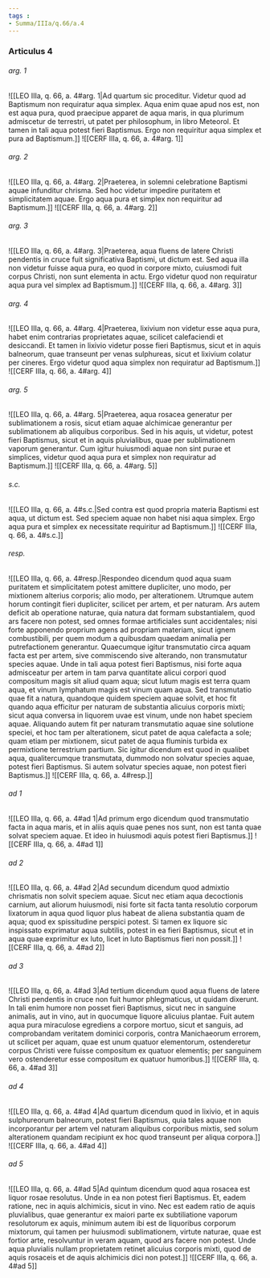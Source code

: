 ```yaml
---
tags : 
- Summa/IIIa/q.66/a.4
---
```


### Articulus 4

###### arg. 1
![[LEO IIIa, q. 66, a. 4#arg. 1|Ad quartum sic proceditur. Videtur quod ad Baptismum non requiratur aqua simplex. Aqua enim quae apud nos est, non est aqua pura, quod praecipue apparet de aqua maris, in qua plurimum admiscetur de terrestri, ut patet per philosophum, in libro Meteorol. Et tamen in tali aqua potest fieri Baptismus. Ergo non requiritur aqua simplex et pura ad Baptismum.]]
![[CERF IIIa, q. 66, a. 4#arg. 1]]

###### arg. 2
![[LEO IIIa, q. 66, a. 4#arg. 2|Praeterea, in solemni celebratione Baptismi aquae infunditur chrisma. Sed hoc videtur impedire puritatem et simplicitatem aquae. Ergo aqua pura et simplex non requiritur ad Baptismum.]]
![[CERF IIIa, q. 66, a. 4#arg. 2]]

###### arg. 3
![[LEO IIIa, q. 66, a. 4#arg. 3|Praeterea, aqua fluens de latere Christi pendentis in cruce fuit significativa Baptismi, ut dictum est. Sed aqua illa non videtur fuisse aqua pura, eo quod in corpore mixto, cuiusmodi fuit corpus Christi, non sunt elementa in actu. Ergo videtur quod non requiratur aqua pura vel simplex ad Baptismum.]]
![[CERF IIIa, q. 66, a. 4#arg. 3]]

###### arg. 4
![[LEO IIIa, q. 66, a. 4#arg. 4|Praeterea, lixivium non videtur esse aqua pura, habet enim contrarias proprietates aquae, scilicet calefaciendi et desiccandi. Et tamen in lixivio videtur posse fieri Baptismus, sicut et in aquis balneorum, quae transeunt per venas sulphureas, sicut et lixivium colatur per cineres. Ergo videtur quod aqua simplex non requiratur ad Baptismum.]]
![[CERF IIIa, q. 66, a. 4#arg. 4]]

###### arg. 5
![[LEO IIIa, q. 66, a. 4#arg. 5|Praeterea, aqua rosacea generatur per sublimationem a rosis, sicut etiam aquae alchimicae generantur per sublimationem ab aliquibus corporibus. Sed in his aquis, ut videtur, potest fieri Baptismus, sicut et in aquis pluvialibus, quae per sublimationem vaporum generantur. Cum igitur huiusmodi aquae non sint purae et simplices, videtur quod aqua pura et simplex non requiratur ad Baptismum.]]
![[CERF IIIa, q. 66, a. 4#arg. 5]]

###### s.c.
![[LEO IIIa, q. 66, a. 4#s.c.|Sed contra est quod propria materia Baptismi est aqua, ut dictum est. Sed speciem aquae non habet nisi aqua simplex. Ergo aqua pura et simplex ex necessitate requiritur ad Baptismum.]]
![[CERF IIIa, q. 66, a. 4#s.c.]]

###### resp.
![[LEO IIIa, q. 66, a. 4#resp.|Respondeo dicendum quod aqua suam puritatem et simplicitatem potest amittere dupliciter, uno modo, per mixtionem alterius corporis; alio modo, per alterationem. Utrumque autem horum contingit fieri dupliciter, scilicet per artem, et per naturam. Ars autem deficit ab operatione naturae, quia natura dat formam substantialem, quod ars facere non potest, sed omnes formae artificiales sunt accidentales; nisi forte apponendo proprium agens ad propriam materiam, sicut ignem combustibili, per quem modum a quibusdam quaedam animalia per putrefactionem generantur. Quaecumque igitur transmutatio circa aquam facta est per artem, sive commiscendo sive alterando, non transmutatur species aquae. Unde in tali aqua potest fieri Baptismus, nisi forte aqua admisceatur per artem in tam parva quantitate alicui corpori quod compositum magis sit aliud quam aqua; sicut lutum magis est terra quam aqua, et vinum lymphatum magis est vinum quam aqua. Sed transmutatio quae fit a natura, quandoque quidem speciem aquae solvit, et hoc fit quando aqua efficitur per naturam de substantia alicuius corporis mixti; sicut aqua conversa in liquorem uvae est vinum, unde non habet speciem aquae. Aliquando autem fit per naturam transmutatio aquae sine solutione speciei, et hoc tam per alterationem, sicut patet de aqua calefacta a sole; quam etiam per mixtionem, sicut patet de aqua fluminis turbida ex permixtione terrestrium partium. Sic igitur dicendum est quod in qualibet aqua, qualitercumque transmutata, dummodo non solvatur species aquae, potest fieri Baptismus. Si autem solvatur species aquae, non potest fieri Baptismus.]]
![[CERF IIIa, q. 66, a. 4#resp.]]

###### ad 1
![[LEO IIIa, q. 66, a. 4#ad 1|Ad primum ergo dicendum quod transmutatio facta in aqua maris, et in aliis aquis quae penes nos sunt, non est tanta quae solvat speciem aquae. Et ideo in huiusmodi aquis potest fieri Baptismus.]]
![[CERF IIIa, q. 66, a. 4#ad 1]]

###### ad 2
![[LEO IIIa, q. 66, a. 4#ad 2|Ad secundum dicendum quod admixtio chrismatis non solvit speciem aquae. Sicut nec etiam aqua decoctionis carnium, aut aliorum huiusmodi, nisi forte sit facta tanta resolutio corporum lixatorum in aqua quod liquor plus habeat de aliena substantia quam de aqua; quod ex spissitudine perspici potest. Si tamen ex liquore sic inspissato exprimatur aqua subtilis, potest in ea fieri Baptismus, sicut et in aqua quae exprimitur ex luto, licet in luto Baptismus fieri non possit.]]
![[CERF IIIa, q. 66, a. 4#ad 2]]

###### ad 3
![[LEO IIIa, q. 66, a. 4#ad 3|Ad tertium dicendum quod aqua fluens de latere Christi pendentis in cruce non fuit humor phlegmaticus, ut quidam dixerunt. In tali enim humore non posset fieri Baptismus, sicut nec in sanguine animalis, aut in vino, aut in quocumque liquore alicuius plantae. Fuit autem aqua pura miraculose egrediens a corpore mortuo, sicut et sanguis, ad comprobandam veritatem dominici corporis, contra Manichaeorum errorem, ut scilicet per aquam, quae est unum quatuor elementorum, ostenderetur corpus Christi vere fuisse compositum ex quatuor elementis; per sanguinem vero ostenderetur esse compositum ex quatuor humoribus.]]
![[CERF IIIa, q. 66, a. 4#ad 3]]

###### ad 4
![[LEO IIIa, q. 66, a. 4#ad 4|Ad quartum dicendum quod in lixivio, et in aquis sulphureorum balneorum, potest fieri Baptismus, quia tales aquae non incorporantur per artem vel naturam aliquibus corporibus mixtis, sed solum alterationem quandam recipiunt ex hoc quod transeunt per aliqua corpora.]]
![[CERF IIIa, q. 66, a. 4#ad 4]]

###### ad 5
![[LEO IIIa, q. 66, a. 4#ad 5|Ad quintum dicendum quod aqua rosacea est liquor rosae resolutus. Unde in ea non potest fieri Baptismus. Et, eadem ratione, nec in aquis alchimicis, sicut in vino. Nec est eadem ratio de aquis pluvialibus, quae generantur ex maiori parte ex subtiliatione vaporum resolutorum ex aquis, minimum autem ibi est de liquoribus corporum mixtorum, qui tamen per huiusmodi sublimationem, virtute naturae, quae est fortior arte, resolvuntur in veram aquam, quod ars facere non potest. Unde aqua pluvialis nullam proprietatem retinet alicuius corporis mixti, quod de aquis rosaceis et de aquis alchimicis dici non potest.]]
![[CERF IIIa, q. 66, a. 4#ad 5]]

